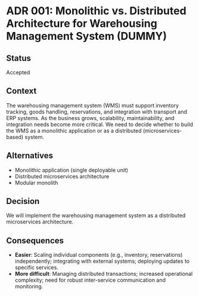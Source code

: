 # ADR 001: Monolithic vs. Distributed Architecture for Warehousing Management System (DUMMY)

## Status

Accepted

## Context

The warehousing management system (WMS) must support inventory tracking, goods handling, reservations, and integration with transport and ERP systems. As the business grows, scalability, maintainability, and integration needs become more critical. We need to decide whether to build the WMS as a monolithic application or as a distributed (microservices-based) system.

## Alternatives

- Monolithic application (single deployable unit)
- Distributed microservices architecture
- Modular monolith

## Decision

We will implement the warehousing management system as a distributed microservices architecture.

## Consequences

- **Easier**: Scaling individual components (e.g., inventory, reservations) independently; integrating with external systems; deploying updates to specific services.
- **More difficult**: Managing distributed transactions; increased operational complexity; need for robust inter-service communication and monitoring.
